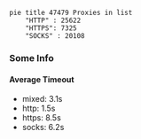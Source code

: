 
```mermaid
pie title 47479 Proxies in list
    "HTTP" : 25622
    "HTTPS": 7325
    "SOCKS" : 20108
```

### Some Info
#### Average Timeout

- mixed: 3.1s
- http: 1.5s
- https: 8.5s
- socks: 6.2s